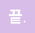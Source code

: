 ```yaml
---
theme: seriph
background: 'https://images.unsplash.com/photo-1617957689233-207e3cd3c610?q=80&w=2832&auto=format&fit=crop&ixlib=rb-4.0.3&ixid=M3wxMjA3fDB8MHxwaG90by1wYWdlfHx8fGVufDB8fHx8fA%3D%3D'
themeConfig:
  primary: '#560c7b'
  fontWeight: 500
class: text-center
highlighter: shiki
lineNumbers: false
drawings:
  persist: false
transition: slide-left
title: Web Crawling 101
mdc: true
fonts:
  sans: 'Pretendard'
  local: 'Pretendard'
---
```


# Web Crawling 101

2024-2 PoolC Seminar

---

# 세미나 소개

- 세미나장: 산업공학과 19학번 최진호
- 세미나 소요 시간: 2시간반 가량
- 출석체크는 끝날 때 진행합니다.
  - 중간에 나가게 된다면, 세미나장에게 꼭 말씀해주세요!
- 질문은 언제든 환영입니다. 자유롭게 질문해주세요.
- 뒷부분은 개인별 컴퓨터 환경의 영향을 조금 받을 수 있습니다. 😢

---

# 세미나 소개

- **웹 크롤링**의 전반적인 내용을 다룹니다.
  - 인터넷과 책에 충분히 많은 크롤링 관련 레퍼런스가 있습니다.
  - 크롤링 코드마저도 AI가 너무 잘 짜주는 현실... 😢
  - 해당 세미나에서는 **전반적인 흐름**과 **왜 이렇게 해야하는지**에 초점을 맞춥니다. 🔥

---

# Table Of Contents

1. 웹 크롤링의 기본 개념
2. 데이터를 정적으로 받아올 때
3. 데이터를 동적으로 받아올 때
4. Advanced Topics

---

<div style="position:fixed; top: 0; left: 0; width: 100%; height: 100%; background-color: #d7bde8; display: flex">
    <h1 style="color: white; margin: auto">1. 웹 크롤링의 기본 개념</h1>
</div>

---

# 제2의 구글?

<div style="padding: 10px; margin-top: 20px">
    <img src="/images/how-to-make-google.png" alt="" width="350">
</div>

---

# Web

<div style="padding: 10px; margin-top: 20px">
    <img src="/images/client-server.png" alt="" width="500">
</div>

---

# Web

<div>
    <h2 style="font-size: 24px; font-weight: 600">A pretty dog barks.</h2>
    <ul style="margin-top: 10px">
        <li>dog ➡️ HTML</li>
        <li>pretty ➡️ CSS</li>
        <li>bark ➡️ JavaScript</li>
    </ul>
</div>
<div style="margin-top: 60px">
    <p>네이버에서 <code>f12</code>를 눌러보자</p>
</div>

---

# Data in Web

<div style="padding: 10px; margin: 20px 0">
    <img src="/images/client-server.png" alt="" width="500">
</div>

1. 데이터를 정적으로 받아오는가? ➡️ BeautifulSoup
2. 데이터를 동적으로 받아오는가? ➡️ Selenium

---

# 핵심 아이디어

<div style="padding: 10px; margin: 20px 0">
    <img src="/images/python-intercept.png" alt="" width="500">
</div>

- Python이 마치 브라우저인 것처럼 행동하기

---

# 브러우저 요청과 파이썬 요청의 차이

<div style="padding: 10px; margin-top: 20px">
    <div style="display: flex; gap: 15px;">
        <img src="/images/sequential-requests.png" alt="" width="300">
        <ul>
            <li>
                <b>브라우저</b>는 순차적인 요청들을 모두 자동으로 실행<br/>
                <span style="font-weight: 300; color: #666">
                    이렇게 동작해야 사용자가 seamless하게 화면을 볼 수 있겠죠?
                </span>
            </li>
            <li>
                <b>파이썬</b>을 비롯한 대부분의 클라이언트들은 그렇게 동작하지는 않는다<br/>
                <span style="font-weight: 300; color: #666">
                    통상적인 웹사이트는 사용자가 브라우저 환경으로 접속할 것임을 가정함
                </span>
            </li>
        </ul>
    </div>
</div>

---

<div style="position:fixed; top: 0; left: 0; width: 100%; height: 100%; background-color: #d7bde8; display: flex">
    <h1 style="color: white; margin: auto">2. 데이터를 정적으로 받아올 때</h1>
</div>

---

# 원리

<div style="padding: 10px; margin-top: 20px">
    <div style="display: flex; gap: 15px;">
        <img src="/images/response-parsing.png" alt="" width="500">
        <ul>
            <li>서버에서 내려주는 응답은 단순 텍스트.</li>
            <li>해당 텍스트에 생기를 넣어준다(parsing).</li>
            <li>원하는 데이터를 가져온다!</li>
        </ul>
    </div>
</div>

---

# 0. 환경설정

```shell
# 가상 환경 만들기
python -m venv venv

source ./venv/bin/activate
# window: .\venv\Scripts\activate

# vscode
# - 파이썬 관련 익스텐션들 설치
# - `ctrl(cmd) + shift + p` -> Python: Select Interpreter -> venv 설정

# 패키지 설치
pip install beautifulsoup4 selenium pandas

# 패키지 정보 남기기
pip freeze > requirements.txt
```

---

# 1. 매일경제 헤드라인 & 상세페이지 읽어오기

<div style="padding: 10px; margin: 20px 0">
    <img src="/images/mk-headline.png" alt="" width="500">
</div>

---

# 2. 네이버 증권 top 종목들 시세 읽어오기

<div style="padding: 10px; margin: 20px 0">
    <img src="/images/naver-finance-top-items.png" alt="" width="400">
</div>

---

# 요약

- `urllib`을 이용해 서버로부터 응답을 받아온다.
- `beautifulsoup4`를 이용해 받아온 응답을 파싱한다.
- `soup.select` 등을 이용해 요소 선택 및 텍스트 추출.

---

<div style="position:fixed; top: 0; left: 0; width: 100%; height: 100%; background-color: #d7bde8; display: flex">
    <h1 style="color: white; margin: auto">3. 데이터를 동적으로 받아올 때</h1>
</div>

---

# 원리

<div style="padding: 10px; margin: 20px 0">
    <img src="/images/python-control-chrome.png" alt="" width="500">
</div>

---

# 0. 환경설정

- 크롬 버전 확인하기
  - [chrome://settings/help](chrome://settings/help)
- 크롬 버전에 해당하는 driver 다운로드 받아서 디렉토리(폴더)에 넣어주기
  - [https://googlechromelabs.github.io/chrome-for-testing/](https://googlechromelabs.github.io/chrome-for-testing/)
- 근데 꼭 크롬 버전 정확하게 안맞추더라도 stable 다운받으면 웬만하면 다 맞긴해요 😅

<div style="padding: 10px; margin: 20px 0">
    <img src="/images/driver.png" alt="" width="300">
</div>
---

# 1. 매일경제 경제란 더보기 버튼

<div style="padding: 10px; margin: 20px 0">
    <img src="/images/mk-more-button.png" alt="" width="500">
</div>

---

# 2. 네이버지도에서 신촌맛집 검색하기

<div style="padding: 10px; margin: 20px 0">
    <img src="/images/sinchon-restaurant.png" alt="" width="500">
</div>

---

# 요약

- web driver 설치 후 `selenium`을 이용해 test용 chrome을 띄운다.
- `driver.find_element` 등의 함수를 이용해 요소를 선택 및 조작.
- 중간중간 로딩에 걸리는 시간은 `time.sleep` 등으로 대응.
- 무한스크롤 & 페이지네이션 신경쓰기.

---

<div style="position:fixed; top: 0; left: 0; width: 100%; height: 100%; background-color: #d7bde8; display: flex">
    <div style="margin: auto">
        <h1 style="color: white;">4. Advanced Topics</h1>
        <p style="color: white; font-weight: 500; text-align: center;">여기서부턴 실습 없습니다 ☺️</p>
    </div>
</div>

---

# 1. 그냥 데이터 직접 가져오면 안되나요?

<div style="padding: 10px; margin: 20px 0">
    <img src="/images/python-dynamic.png" alt="" width="300">
</div>

- 자바스크립트에서 가져오는 **동적으로 가져오는 데이터**를 파이썬에서 가져오자!

---

# 1. 그냥 데이터 직접 가져오면 안되나요?

- User-Agent 정보(브라우저에서 호출했는지, 파이썬에서 호출했는지)를 확인하는 경우들이 종종 있다.
  - User-Agent 정보를 브라우저껄로 변경해주면 뚫기 가능!
- 로그인해야 가져올 수 있는 데이터들은 token(고유 인증값)을 요구하기에 다소 어려울 수 있다.
  - 이걸 하려면 selenium으로 로그인 폼을 뚫어야합니다.
  - 만약 로그인에 CAPTCHA가 달려있다면 눈물.. 🥲
  - 이미지 인식 AI로 CAPTCHA를 풀려는 시도들이 계속 있기는 함. 그랬더니 AI에 안 뚫리는 CAPTCHA가 다시 출시되고 무한 반복..

<div style="padding: 10px; margin: 10px 0">
    <img src="/images/captcha.jpg" alt="" width="300">
</div>

---

# 1. 그냥 데이터 직접 가져오면 안되나요?

<div style="padding: 10px; margin: 20px 0">
    <img src="/images/yonsei-mileage.png" alt="" width="700">
</div>

---

# 2. 이거 합법인가요?

<div style="padding: 10px; margin: 20px 0">
    <img src="/images/crawling-legal.png" alt="" width="300">
</div>

- 이미 오픈된 정보이기에 일반적으로 무죄로 판단.
- 다만, 상대측 서버에 과도한 부하를 주는 경우라든지 이용약관에 크롤링 금지 조항 등이 있는 경우, 정상영업 방해로 유죄로 판단되기도 하는 것 같음.
- 솔직히 판례마다 판결이 너무 달라서 뭐라 확신해서 말하기는 어렵다.. 🥲
  - (개인적인 생각) 미친듯이 실시간 봇을 돌린다든지 행위를 하지 않는 이상, 개인 사용에서는 큰 문제 없을 겁니다.

---

# 2. 이거 합법인가요?

<div style="padding: 10px; margin: 20px 0">
    <img src="/images/robots-txt.png" alt="" width="100">
</div>

- `<사이트주소>/robots.txt`
- 크롤링 가능한 범위를 확인 가능.
- 지키면 바람직한 권고안.

---

# 3. IP 차단 우회하기

<div style="padding: 10px; margin: 20px 0">
    <img src="/images/proxy-server.png" alt="" width="300">
</div>

- 프록시 서버: 클라이언트에서 서버를 바로 찌르지 않고, 중간에 경유하는 서버.
- 크롤링 너무 많이하면 IP 차단을 당할 수도 있다. 프록시 서버를 경유하면, 내 컴퓨터의 IP 차단을 방지할 수 있다.

---

# 3. IP 차단 우회하기

<div style="padding: 10px; margin: 20px 0; display: flex; gap: 20px;">
    <img src="/images/free-proxy-list.png" alt="" width="300">
    <img src="/images/russian-rullet.jpeg" alt="" width="250">
</div>

- `proxy server list` 등을 검색하면 무료/유료 프록시서버 리스트들이 나온다.
- 프록시 서버 역시도 차단을 먹을 수 있기에... 여러개 돌려쓰는게 보통 권장된다.
- _덧. 대상 사이트의 html 구조가 바뀌면 크롤링 코드가 깨진다. 크롤링 서비스를 장기적으로 관리하기는 생각보다 쉽지 않다_.

---

# 4. 확장 가능성

1. 데이터 크롤링 ➡️ 데이터 전처리 ➡ ️AI 모델 돌리기
2. 데이터 크롤링 + 공공 API ➡️ 데이터 전처리 ➡ ️AI 모델 돌리기
3. 데이터 크롤링 ➡️ DB에 쌓기 ➡ 웹 서버 운영
4. 스케줄링 서비스에 데이터 크롤링을 얹어서 주식 가격을 일정시간마다 긁어오고, 주식 가격이 일정 수치 이하로 내려가면 이메일을 보내준다든지.. 기타 등등!

<div style="margin-top: 10px">
    <p style="color: #666;">크롤링 잘 익혀서 조별과제에서 사랑받는 팀원이 되자 👊</p>
</div>

---

<div style="position:fixed; top: 0; left: 0; width: 100%; height: 100%; background-color: #d7bde8; display: flex">
    <h1 style="color: white; margin: auto">끝.</h1>
</div>
